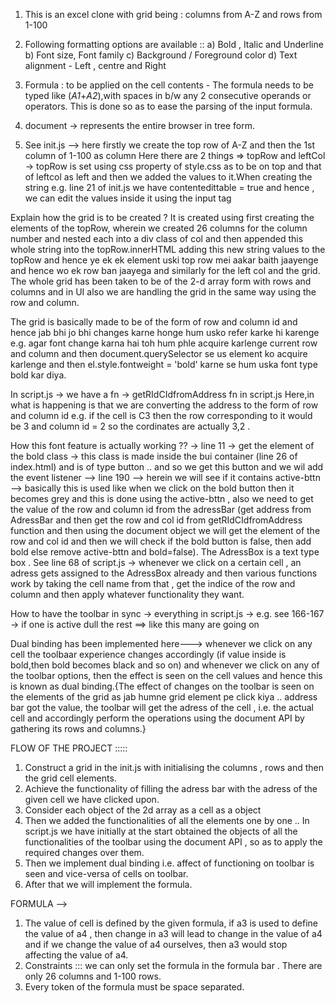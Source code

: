 1. This is an excel clone with  grid being : columns from A-Z and rows from 1-100

2. Following formatting options are available ::
a) Bold , Italic and Underline
b) Font size, Font family
c) Background / Foreground color
d) Text alignment - Left , centre and Right

3. Formula : to be applied on the cell contents - The formula needs to be typed like (_A1_+_A2_),with spaces in b/w any 2 consecutive operands or operators. This is done so as to ease the parsing of the input formula.

4. document -> represents the entire browser in tree form.

5. See init.js --> here firstly we create the top row of A-Z and then the 1st column of 1-100 as column
Here there are 2 things => topRow and leftCol -> topRow is set using css property of style.css as to be on top and that of leftcol as left and then we added the values to it.When creating the string e.g. line 21 of init.js we have contentedittable = true and hence , we can edit the values inside it using the input tag 

Explain how the grid is to be created ?
It is created using first creating the elements of the topRow, wherein we created 26 columns for the column number and nested each into a div class of col and then appended this whole string into the topRow.innerHTML adding this new string values to the topRow and hence ye ek ek element uski top row mei aakar baith jaayenge and hence wo ek row ban jaayega and similarly for the left col and the grid. The whole grid has been taken to be of the 2-d array form with rows and columns and in UI also we are handling the grid in the same way using the row and column. 

The grid is basically made to be of the form of row and column id and hence jab bhi jo bhi changes karne honge hum usko refer karke hi karenge e.g. agar font change karna hai toh hum phle acquire karlenge current row and column and then document.querySelector se us element ko acquire karlenge and then el.style.fontweight = 'bold' karne se hum uska font type bold kar diya.


In script.js -> we have a fn ->
getRIdCIdfromAddress fn in script.js
Here,in what is happening is that we are converting the address to the form of row and column id e.g. if the cell is C3 then the row corresponding to it would be 3 and column id  = 2 so the cordinates are actually 3,2 .

How this font feature is actually working ?? -> line 11 -> get the element of the bold class -> this class is made inside the bui container (line 26 of index.html) and is of type button .. and so we get this button and we wil add the event listener --> line 190 --> herein we will see if it contains active-bttn --> basically this is used like when we click on the bold button then it becomes grey and this is done using the active-bttn , also we need to get the value of the row and column id from the adressBar (get address from AdressBar and then get the row and col id from getRIdCIdfromAddress function and then using the document object we will get the element of the row and col id and then we will check if the bold button is false, then add bold else remove active-bttn and bold=false). The AdressBox is a text type box . See line 68 of script.js -> whenever we click on a certain cell , an adress gets assigned to the AdressBox already and then various functions work by taking the cell name from that , get the indice of the row and column and then apply whatever functionality they want.


How to have the toolbar in sync  -> everything in script.js -> e.g. see 166-167 -> if one is active dull the rest ==>  like this many are going on

Dual binding has been implemented here--->  whenever we click on any cell the toolbaar experience changes accordingly (if value inside is bold,then bold becomes black and so on) and whenever we click on any of the toolbar options, then the effect is seen on the cell values and hence this is known as dual binding.{The effect of changes on the toolbar is seen on the elements of the grid as jab humne grid element pe click kiya .. address bar got the value, the toolbar will get the adress of the cell , i.e. the actual cell and accordingly perform the operations using the document API by gathering its rows and columns.}




   FLOW OF THE PROJECT :::::

   1. Construct a grid in the init.js with initialising the columns , rows and then the grid cell elements.
   2. Achieve the functionality of filling the adress bar with the adress of the given cell we have clicked upon.
   3. Consider each object of the 2d array as a cell as a object 
   4. Then we added the functionalities of all the elements one by one .. In script.js we have initially at the start obtained the objects of all the functionalities of the toolbar using the document API , so as to apply the required changes over them.
   5. Then we implement dual binding i.e. affect of functioning on toolbar is seen and vice-versa of cells on toolbar.
   6. After that we will implement the formula.

   FORMULA -->

   1. The value of cell is defined by the given formula, if a3 is used to define the value of a4 , then change in a3 will lead to change in the value of a4 and if we change the value of a4 ourselves, then a3 would stop affecting the value of a4.
   2. Constraints ::: we can only set the formula in the formula bar .  There are only 26 columns and 1-100 rows.
   3. Every token of the formula must be space separated.
   




